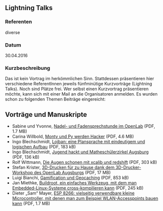 ## Lightning Talks

### Referenten
diverse

### Datum
30.04.2016

### Kurzbeschreibung
Das ist kein Vortrag im herkömmlichen Sinn. Stattdessen präsentieren hier
verschiedene ReferentInnen jeweils fünfminütige Kurzvorträge (Lightning Talks).
Noch sind Plätze frei. Wer selbst einen Kurzvortrag präsentieren möchte, kann
sich mit einer Mail an die Organisatoren anmelden. Es wurden schon zu folgenden
Themen Beiträge eingereicht:

## Vorträge und Manuskripte

* Sabine und Yvonne, [Nadel- und Fadensprechstunde im OpenLab](/download/Vortraege/lit2016-lt01-nadel.pdf) (PDF, 1.7 MB)
* Carina Willbold, [Monty und Py werden Hacker](/download/Vortraege/lit2016-lt02-monty.pdf) (PDF, 4.6 MB)
* Ingo Blechschmidt, [Lojban: eine Plansprache mit eindeutigem und logischen Aufbau](/download/Vortraege/lit2016-lt03-man-kann-im-openlab-lojban-lernen.pdf) (PDF, 183 kB)
* Ingo Blechschmidt, [Jugend hackt und Matheschülerzirkel Augsburg](/download/Vortraege/lit2016-lt04-mathezirkel.pdf) (PDF, 136 kB)
* Rolf Wittmann, [Die Augen schonen mit xcalib und redshift](/download/Vortraege/lit2016-lt05-xcalib-redshift.pdf) (PDF, 303 kB)
* Stefan Krister, [3D-Drucken für zu Hause dank dem 3D-Drucker-Workshop des OpenLab Augsburgs](/download/Vortraege/lit2016-lt06-3d-drucken.pdf) (PDF, 17 MB)
* Luigi Bianchi, [Gamification und Geocaching](/download/Vortraege/lit2016-lt07-gamification.pdf) (PDF, 853 kB)
* Jan Miethke, [Buildroot, ein einfaches Werkzeug, mit dem man Embedded-Linux-Systeme cross-kompilieren kann](/download/Vortraege/lit2016-lt08-buildroot.pdf) (PDF, 245 kB)
* Dieter „Sam“ Mayer, [ESP 8266: vielseitig verwendbare kleine Microcontroller, mit denen man zum Beispiel WLAN-Accesspoints bauen kann](/download/Vortraege/lit2016-lt09-esp.pdf) (PDF, 1.7 MB)
